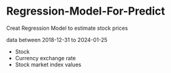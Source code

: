 # Regression-Model-For-Predict
Creat Regression Model to estimate stock prices

data between 2018-12-31 to 2024-01-25
- Stock
- Currency exchange rate
- Stock market index values
